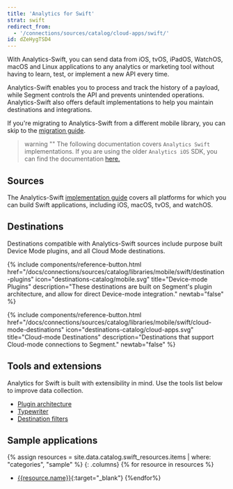 ```yaml
---
title: 'Analytics for Swift'
strat: swift
redirect_from:
  - '/connections/sources/catalog/cloud-apps/swift/'
id: dZeHygTSD4
---
```

With Analytics-Swift, you can send data from iOS, tvOS, iPadOS, WatchOS, macOS and Linux applications to any analytics or marketing tool without having to learn, test, or implement a new API every time. 

Analytics-Swift enables you to process and track the history of a payload, while Segment controls the API and prevents unintended operations. Analytics-Swift also offers default implementations to help you maintain destinations and integrations.

If you're migrating to Analytics-Swift from a different mobile library, you can skip to the [migration guide](/docs/connections/sources/catalog/libraries/mobile/swift/migration/).

> warning ""
> The following documentation covers `Analytics Swift` implementations. If you are using the older `Analytics iOS` SDK, you can find the documentation [here.](/docs/connections/sources/catalog/libraries/mobile/ios/)

## Sources

The Analytics-Swift [implementation guide](/docs/connections/sources/catalog/libraries/mobile/swift/implementation) covers all platforms for which you can build Swift applications, including iOS, macOS, tvOS, and watchOS.

## Destinations

Destinations compatible with Analytics-Swift sources include purpose built Device Mode plugins, and all Cloud Mode destinations.

<div class="double">
  {% include components/reference-button.html
    href="/docs/connections/sources/catalog/libraries/mobile/swift/destination-plugins"
    icon="destinations-catalog/mobile.svg"
    title="Device-mode Plugins"
    description="These destinations are built on Segment's plugin architecture, and allow for direct Device-mode integration."
    newtab="false"
  %}

  {% include components/reference-button.html
    href="/docs/connections/sources/catalog/libraries/mobile/swift/cloud-mode-destinations"
    icon="destinations-catalog/cloud-apps.svg"
    title="Cloud-mode Destinations"
    description="Destinations that support Cloud-mode connections to Segment."
    newtab="false"
  %}
</div>

## Tools and extensions

Analytics for Swift is built with extensibility in mind. Use the tools list below to improve data collection.

- [Plugin architecture](/docs/connections/sources/catalog/libraries/mobile/swift/destination-plugins/#plugin-architecture)
- [Typewriter](/docs/connections/sources/catalog/libraries/mobile/swift/swift-typewriter)
- [Destination filters](/docs/connections/sources/catalog/libraries/mobile/swift/swift-destination-filters)

## Sample applications

{% assign resources = site.data.catalog.swift_resources.items | where: "categories", "sample" %}
{: .columns}
{% for resource in resources %}
- [{{resource.name}}]({{resource.url}}){:target="_blank"}
{%endfor%}